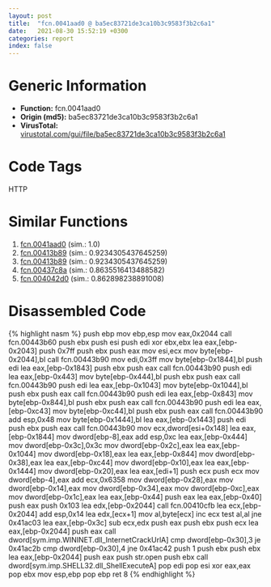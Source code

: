 ```yaml
---
layout: post
title:  "fcn.0041aad0 @ ba5ec83721de3ca10b3c9583f3b2c6a1"
date:   2021-08-30 15:52:19 +0300
categories: report
index: false
---
```


# Generic Information
- **Function:** fcn.0041aad0
- **Origin (md5):** ba5ec83721de3ca10b3c9583f3b2c6a1
- **VirusTotal:** [virustotal.com/gui/file/ba5ec83721de3ca10b3c9583f3b2c6a1][virustotal_ref]

# Code Tags
<span class="tag" id="HTTP">HTTP</span>


# Similar Functions

1. [fcn.0041aad0][similar_1_ref] (sim.: 1.0)
2. [fcn.00413b89][similar_2_ref] (sim.: 0.9234305437645259)
3. [fcn.00413b89][similar_3_ref] (sim.: 0.9234305437645259)
4. [fcn.00437c8a][similar_4_ref] (sim.: 0.8635516413488582)
5. [fcn.004042d0][similar_5_ref] (sim.: 0.862898238891008)


# Disassembled Code

{% highlight nasm %}
push ebp
mov ebp,esp
mov eax,0x2044
call fcn.00443b60
push ebx
push esi
push edi
xor ebx,ebx
lea eax,[ebp-0x2043]
push 0x7ff
push ebx
push eax
mov esi,ecx
mov byte[ebp-0x2044],bl
call fcn.00443b90
mov edi,0x3ff
mov byte[ebp-0x1844],bl
push edi
lea eax,[ebp-0x1843]
push ebx
push eax
call fcn.00443b90
push edi
lea eax,[ebp-0x443]
mov byte[ebp-0x444],bl
push ebx
push eax
call fcn.00443b90
push edi
lea eax,[ebp-0x1043]
mov byte[ebp-0x1044],bl
push ebx
push eax
call fcn.00443b90
push edi
lea eax,[ebp-0x843]
mov byte[ebp-0x844],bl
push ebx
push eax
call fcn.00443b90
push edi
lea eax,[ebp-0xc43]
mov byte[ebp-0xc44],bl
push ebx
push eax
call fcn.00443b90
add esp,0x48
mov byte[ebp-0x1444],bl
lea eax,[ebp-0x1443]
push edi
push ebx
push eax
call fcn.00443b90
mov ecx,dword[esi+0x148]
lea eax,[ebp-0x1844]
mov dword[ebp-8],eax
add esp,0xc
lea eax,[ebp-0x444]
mov dword[ebp-0x3c],0x3c
mov dword[ebp-0x2c],eax
lea eax,[ebp-0x1044]
mov dword[ebp-0x18],eax
lea eax,[ebp-0x844]
mov dword[ebp-0x38],eax
lea eax,[ebp-0xc44]
mov dword[ebp-0x10],eax
lea eax,[ebp-0x1444]
mov dword[ebp-0x20],eax
lea eax,[edi+1]
push ecx
push ecx
mov dword[ebp-4],eax
add ecx,0x6358
mov dword[ebp-0x28],eax
mov dword[ebp-0x14],eax
mov dword[ebp-0x34],eax
mov dword[ebp-0xc],eax
mov dword[ebp-0x1c],eax
lea eax,[ebp-0x44]
push eax
lea eax,[ebp-0x40]
push eax
push 0x103
lea edx,[ebp-0x2044]
call fcn.00410cfb
lea ecx,[ebp-0x2044]
add esp,0x14
lea edx,[ecx+1]
mov al,byte[ecx]
inc ecx
test al,al
jne 0x41ac03
lea eax,[ebp-0x3c]
sub ecx,edx
push eax
push ebx
push ecx
lea eax,[ebp-0x2044]
push eax
call dword[sym.imp.WININET.dll_InternetCrackUrlA]
cmp dword[ebp-0x30],3
je 0x41ac2b
cmp dword[ebp-0x30],4
jne 0x41ac42
push 1
push ebx
push ebx
lea eax,[ebp-0x2044]
push eax
push str.open
push ebx
call dword[sym.imp.SHELL32.dll_ShellExecuteA]
pop edi
pop esi
xor eax,eax
pop ebx
mov esp,ebp
pop ebp
ret 8
{% endhighlight %}


[similar_1_ref]: /report/fcn.0041aad0@53687e619dcac7d709f306d061d8daeb
[similar_2_ref]: /report/fcn.00413b89@53687e619dcac7d709f306d061d8daeb
[similar_3_ref]: /report/fcn.00413b89@ba5ec83721de3ca10b3c9583f3b2c6a1
[similar_4_ref]: /report/fcn.00437c8a@418e0921f3a9bd4f5bc0dcc59623b5a1
[similar_5_ref]: /report/fcn.004042d0@e2ba7f10eb234338a49853c34d7d9c56
[virustotal_ref]: https://www.virustotal.com/gui/file/ba5ec83721de3ca10b3c9583f3b2c6a1